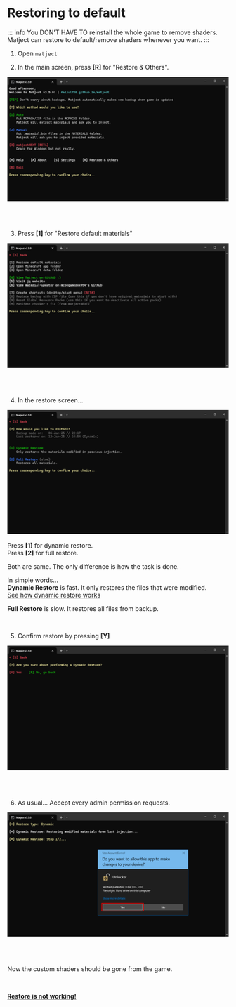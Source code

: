 # Restoring to default 

::: info
You DON'T HAVE TO reinstall the whole game to remove shaders.  
Matject can restore to default/remove shaders whenever you want.
::: 

1. Open `matject`  

2. In the main screen, press **[R]** for "Restore & Others".  

![alt text](image-26.png)  

<br><br>

3. Press **[1]** for "Restore default materials"  

![alt text](image-30.png)

<br><br>

4. In the restore screen... 

![alt text](image-31.png)  

Press **[1]** for dynamic restore.  
Press **[2]** for full restore.  

Both are same. The only difference is how the task is done.  

In simple words...  
**Dynamic Restore** is fast. It only restores the files that were modified.  
[See how dynamic restore works](/docs/what-is-dynamic-restore)

**Full Restore** is slow. It restores all files from backup.  

&nbsp;

5. Confirm restore by pressing **[Y]**  

![alt text](image-32.png)

<br><br>

6. As usual...
Accept every admin permission requests.  

![alt text](image-33.png)

<br><br>

Now the custom shaders should be gone from the game.

&nbsp;

[**Restore is not working!**](restore-not-working)